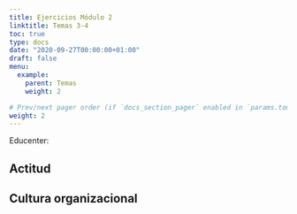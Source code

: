 ```yaml
---
title: Ejercicios Módulo 2
linktitle: Temas 3-4
toc: true
type: docs
date: "2020-09-27T00:00:00+01:00"
draft: false
menu:
  example:
    parent: Temas
    weight: 2

# Prev/next pager order (if `docs_section_pager` enabled in `params.toml`)
weight: 2
---
```

Educenter:

## Actitud 

## Cultura organizacional


